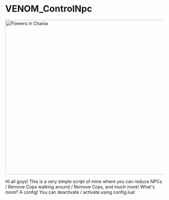 # VENOM_ControlNpc

<img src="https://cdn.discordapp.com/attachments/787425413319360532/795458955899437096/Senza_titolo-1.png" alt="Flowers in Chania" width="790" height="490">

Hi all guys! This is a very simple script of mine where you can reduce NPCs / Remove Cops walking around / Remove Cops, and much more! What's more? A config! You can deactivate / activate using config.lua!
